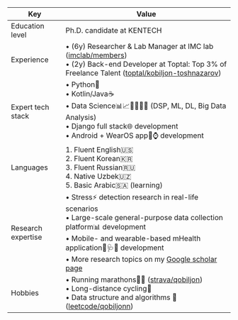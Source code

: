 | Key | Value |
| --- | --- |
| Education level | Ph.D. candidate at KENTECH |
| Experience | • (6y) Researcher & Lab Manager at IMC lab ([imclab/members](https://imc.kentech.ac.kr/composition/)) <br> • (2y) Back-end Developer at Toptal: Top 3% of Freelance Talent ([toptal/kobiljon-toshnazarov](https://toptal.com/resume/kobiljon-toshnazarov)) |
| Expert tech stack | • Python🐍 <br> • Kotlin/Java☕ <br> • Data Science📊📈👨🏻‍💻✨ (DSP, ML, DL, Big Data Analysis) <br> • Django full stack🌐 development <br> • Android + WearOS app📱⌚ development |
| Languages | 1. Fluent English🇺🇸 <br> 2. Fluent Korean🇰🇷 <br> 3. Fluent Russian🇷🇺 <br> 4. Native Uzbek🇺🇿 <br> 5. Basic Arabic🇸🇦 (learning) |
| Research expertise | • Stress⚡ detection research in real-life scenarios <br> • Large-scale general-purpose data collection platform📊 development <br> • Mobile- and wearable-based mHealth application📱🩺💊 development <br> • More research topics on my [Google scholar page](https://scholar.google.com/citations?user=CQp5uugAAAAJ&hl=en&oi=ao) |
| Hobbies | • Running marathons🏃‍♂️ ([strava/qobiljon](https://www.strava.com/athletes/qobiljon)) <br> • Long-distance cycling🚴 <br> • Data structure and algorithms 📐 ([leetcode/qobiljonn](https://leetcode.com/qobiljonn/)) |
